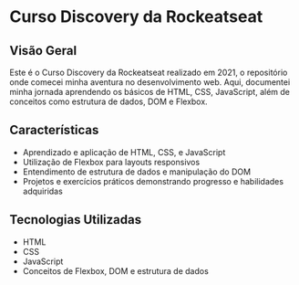 # Curso Discovery da Rockeatseat

## Visão Geral

Este é o Curso Discovery da Rockeatseat realizado em 2021, o repositório onde comecei minha aventura no desenvolvimento web. Aqui, documentei minha jornada aprendendo os básicos de HTML, CSS, JavaScript, além de conceitos como estrutura de dados, DOM e Flexbox.

## Características

- Aprendizado e aplicação de HTML, CSS, e JavaScript
- Utilização de Flexbox para layouts responsivos
- Entendimento de estrutura de dados e manipulação do DOM
- Projetos e exercícios práticos demonstrando progresso e habilidades adquiridas

## Tecnologias Utilizadas

- HTML
- CSS
- JavaScript
- Conceitos de Flexbox, DOM e estrutura de dados
